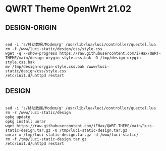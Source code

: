 # QWRT Theme OpenWrt 21.02

## DESIGN-ORIGIN
<pre><code>
sed -i 's/移动数据/Modem/g' /usr/lib/lua/luci/controller/quectel.lua
rm -f /www/luci-static/design/css/style.css
wget -q --show-progress https://raw.githubusercontent.com/iFHax/QWRT-THEME/main/design-orygin-style.css.bak -O /tmp/design-orygin-style.css.bak
mv /tmp/design-orygin-style.css.bak /www/luci-static/design/css/style.css
/etc/init.d/uhttpd restart
</code></pre>

## DESIGN
<pre><code>
sed -i 's/移动数据/Modem/g' /usr/lib/lua/luci/controller/quectel.lua
rm -r /www/luci-static/design
opkg update
opkg install unrar
wget https://raw.githubusercontent.com/iFHax/QWRT-THEME/main/luci-static-design.tar.gz -O /tmp/luci-static-design.tar.gz
unrar x /tmp/luci-static-design.tar.gz -d /www/luci-static/
rm -f /tmp/luci-static-design.tar.gz
/etc/init.d/uhttpd restart
</code></pre>


